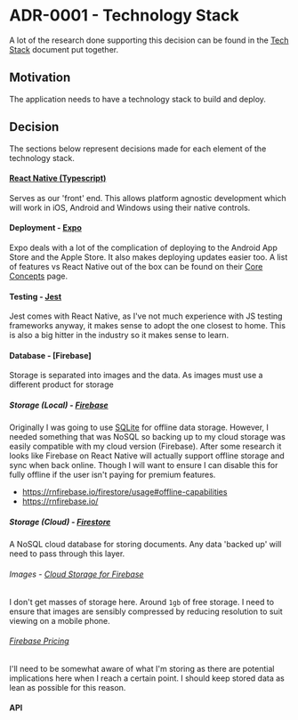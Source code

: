 # ADR-0001 - Technology Stack
A lot of the research done supporting this decision can be found in the [Tech Stack](../tech-stack.md) document put together.

## Motivation
The application needs to have a technology stack to build and deploy.

## Decision
The sections below represent decisions made for each element of the technology stack.

#### [React Native (Typescript)](https://reactnative.dev/)
Serves as our 'front' end. This allows platform agnostic development which will work in iOS, Android and Windows using their native controls.

#### Deployment - [Expo](https://docs.expo.dev/faq/)
Expo deals with a lot of the complication of deploying to the Android App Store and the Apple Store. It also makes deploying updates easier too. A list of features vs React Native out of the box can be found on their [Core Concepts](https://docs.expo.dev/core-concepts/) page.

#### Testing - [Jest](https://jestjs.io/)
Jest comes with React Native, as I've not much experience with JS testing frameworks anyway, it makes sense to adopt the one closest to home. This is also a big hitter in the industry so it makes sense to learn.

#### Database - [Firebase]
Storage is separated into images and the data. As images must use a different product for storage

##### Storage (Local) - [Firebase](https://firebase.google.com/docs/database/android/offline-capabilities#kotlin+ktx)
Originally I was going to use [SQLite](https://www.sqlite.org/) for offline data storage. However, I needed something that was NoSQL so backing up to my cloud storage was easily compatible with my cloud version (Firebase). After some research it looks like Firebase on React Native will actually support offline storage and sync when back online. Though I will want to ensure I can disable this for fully offline if the user isn't paying for premium features.

* https://rnfirebase.io/firestore/usage#offline-capabilities 
* https://rnfirebase.io/

##### Storage (Cloud) - [Firestore](https://cloud.google.com/firestore?gad_source=1&gclid=Cj0KCQjwhtWvBhD9ARIsAOP0GoiZGMV4nhcsyH1so4a7inMfFa11ngq60pHT3QUe3T8cL2t1TSeNQJwaAvbMEALw_wcB&gclsrc=aw.ds)
A NoSQL cloud database for storing documents. Any data 'backed up' will need to pass through this layer.

###### Images - [Cloud Storage for Firebase](https://firebase.google.com/docs/storage)
I don't get masses of storage here. Around `1gb` of free storage. I need to ensure that images are sensibly compressed by reducing resolution to suit viewing on a mobile phone.

###### [Firebase Pricing](https://firebase.google.com/pricing)
I'll need to be somewhat aware of what I'm storing as there are potential implications here when I reach a certain point. I should keep stored data as lean as possible for this reason.


#### API

